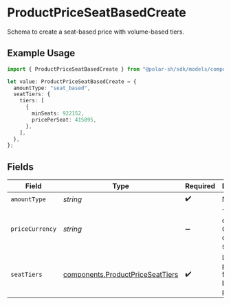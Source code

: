 # ProductPriceSeatBasedCreate

Schema to create a seat-based price with volume-based tiers.

## Example Usage

```typescript
import { ProductPriceSeatBasedCreate } from "@polar-sh/sdk/models/components/productpriceseatbasedcreate.js";

let value: ProductPriceSeatBasedCreate = {
  amountType: "seat_based",
  seatTiers: {
    tiers: [
      {
        minSeats: 922152,
        pricePerSeat: 415895,
      },
    ],
  },
};
```

## Fields

| Field                                                                                | Type                                                                                 | Required                                                                             | Description                                                                          |
| ------------------------------------------------------------------------------------ | ------------------------------------------------------------------------------------ | ------------------------------------------------------------------------------------ | ------------------------------------------------------------------------------------ |
| `amountType`                                                                         | *string*                                                                             | :heavy_check_mark:                                                                   | N/A                                                                                  |
| `priceCurrency`                                                                      | *string*                                                                             | :heavy_minus_sign:                                                                   | The currency. Currently, only `usd` is supported.                                    |
| `seatTiers`                                                                          | [components.ProductPriceSeatTiers](../../models/components/productpriceseattiers.md) | :heavy_check_mark:                                                                   | List of pricing tiers for seat-based pricing.                                        |